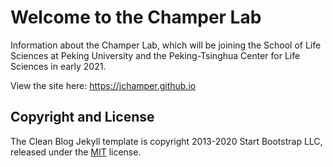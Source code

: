 # Welcome to the Champer Lab

Information about the Champer Lab, which will be joining the School of Life Sciences at Peking University and the Peking-Tsinghua Center for Life Sciences in early 2021.

View the site here: https://jchamper.github.io

## Copyright and License

The Clean Blog Jekyll template is copyright 2013-2020 Start Bootstrap LLC,  released under the [MIT](https://github.com/StartBootstrap/startbootstrap-clean-blog-jekyll/blob/gh-pages/LICENSE) license.
